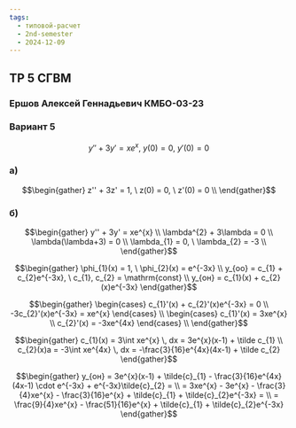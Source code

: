 ```yaml
---
tags:
  - типовой-расчет
  - 2nd-semester
  - 2024-12-09
---
```


## ТР 5 СГВМ

### Ершов Алексей Геннадьевич КМБО-03-23

### Вариант 5

$$y'' + 3y' = xe^{x}, \ y(0) = 0, \ y'(0) = 0$$

### а)

$$\begin{gather}
z'' + 3z' = 1, \ z(0) = 0, \ z'(0) = 0 \\
\end{gather}$$

### б)

$$\begin{gather}
y'' + 3y' = xe^{x} \\
\lambda^{2} + 3\lambda = 0 \\
\lambda(\lambda+3) = 0 \\
\lambda_{1} = 0, \ \lambda_{2} = -3 \\
\end{gather}$$

$$\begin{gather}
\phi_{1}(x) = 1, \ \phi_{2}(x) = e^{-3x} \\
y_{оо} = c_{1} + c_{2}e^{-3x}, \ c_{1}, c_{2} = \mathrm{const} \\
y_{он} = c_{1}(x) + c_{2}(x)e^{-3x}
\end{gather}$$

$$\begin{gather}
\begin{cases}
c_{1}'(x) + c_{2}'(x)e^{-3x} = 0 \\
-3c_{2}'(x)e^{-3x} = xe^{x}
\end{cases} \\
\begin{cases}
c_{1}'(x) = 3xe^{x} \\
c_{2}'(x) = -3xe^{4x}
\end{cases} \\
\end{gather}$$

$$\begin{gather}
c_{1}(x) = 3\int xe^{x} \, dx = 3e^{x}(x-1) + \tilde c_{1} \\
c_{2}(x)a = -3\int xe^{4x} \, dx = -\frac{3}{16}e^{4x}(4x-1) + \tilde c_{2}
\end{gather}$$

$$\begin{gather}
y_{он} = 3e^{x}(x-1) + \tilde{c}_{1} - \frac{3}{16}e^{4x}(4x-1) \cdot e^{-3x} + e^{-3x}\tilde{c}_{2} = \\
= 3xe^{x} - 3e^{x} - \frac{3}{4}xe^{x} - \frac{3}{16}e^{x} + \tilde{c}_{1} + \tilde{c}_{2}e^{-3x} = \\
= \frac{9}{4}xe^{x} - \frac{51}{16}e^{x} + \tilde{c}_{1} + \tilde{c}_{2}e^{-3x}
\end{gather}$$

